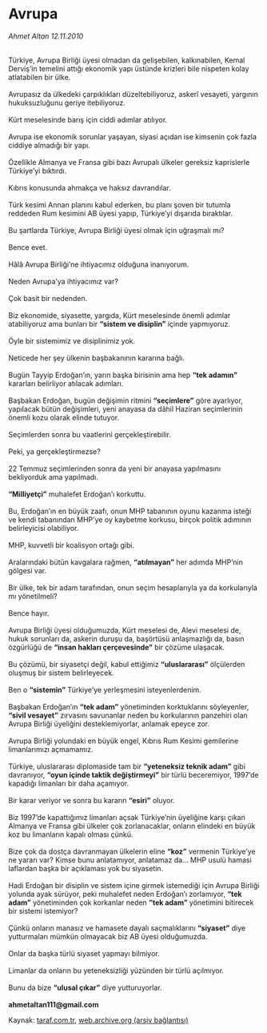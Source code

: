 # Avrupa

*Ahmet Altan 12.11.2010*

<div class="yazi"><br/>Türkiye, Avrupa Birliği üyesi olmadan da gelişebilen, kalkınabilen, Kemal Derviş’in temelini attığı ekonomik yapı üstünde krizleri bile nispeten kolay atlatabilen bir ülke. <br/><br/>Avrupasız da ülkedeki çarpıklıkları düzeltebiliyoruz, askerî vesayeti, yargının hukuksuzluğunu geriye itebiliyoruz. <br/><br/>Kürt meselesinde barış için ciddi adımlar atılıyor. <br/><br/>Avrupa ise ekonomik sorunlar yaşayan, siyasi açıdan ise kimsenin çok fazla ciddiye almadığı bir yapı. <br/><br/>Özellikle Almanya ve Fransa gibi bazı Avrupalı ülkeler gereksiz kaprislerle Türkiye’yi bıktırdı. <br/><br/>Kıbrıs konusunda ahmakça ve haksız davrandılar. <br/><br/>Türk kesimi Annan planını kabul ederken, bu planı şoven bir tutumla reddeden Rum kesimini AB üyesi yapıp, Türkiye’yi dışarıda bıraktılar. <br/><br/>Bu şartlarda Türkiye, Avrupa Birliği üyesi olmak için uğraşmalı mı? <br/><br/>Bence evet. <br/><br/>Hâlâ Avrupa Birliği’ne ihtiyacımız olduğuna inanıyorum. <br/><br/>Neden Avrupa’ya ihtiyacımız var? <br/><br/>Çok basit bir nedenden. <br/><br/>Biz ekonomide, siyasette, yargıda, Kürt meselesinde önemli adımlar atabiliyoruz ama bunları bir <b>“sistem ve disiplin”</b> içinde yapmıyoruz. <br/><br/>Öyle bir sistemimiz ve disiplinimiz yok. <br/><br/>Neticede her şey ülkenin başbakanının kararına bağlı. <br/><br/>Bugün Tayyip Erdoğan’ın, yarın başka birisinin ama hep <b>“tek adamın”</b> kararları belirliyor atılacak adımları. <br/><br/>Başbakan Erdoğan, bugün değişimin ritmini <b>“seçimlere”</b> göre ayarlıyor, yapılacak bütün değişimleri, yeni anayasa da dâhil Haziran seçimlerinin önemli kozu olarak elinde tutuyor. <br/><br/>Seçimlerden sonra bu vaatlerini gerçekleştirebilir. <br/><br/>Peki, ya gerçekleştirmezse? <br/><br/>22 Temmuz seçimlerinden sonra da yeni bir anayasa yapılmasını bekliyorduk ama yapılmadı. <b><br/><br/>“Milliyetçi”</b> muhalefet Erdoğan’ı korkuttu. <br/><br/>Bu, Erdoğan’ın en büyük zaafı, onun MHP tabanının oyunu kazanma isteği ve kendi tabanından MHP’ye oy kaybetme korkusu, birçok politik adımının belirleyicisi olabiliyor. <br/><br/>MHP, kuvvetli bir koalisyon ortağı gibi. <br/><br/>Aralarındaki bütün kavgalara rağmen, <b>“atılmayan”</b> her adımda MHP’nin gölgesi var. <br/><br/>Bir ülke, tek bir adam tarafından, onun seçim hesaplarıyla ya da korkularıyla mı yönetilmeli? <br/><br/>Bence hayır. <br/><br/>Avrupa Birliği üyesi olduğumuzda, Kürt meselesi de, Alevi meselesi de, hukuk sorunları da, askerin duruşu da, başörtüsü anlaşmazlığı da, basın özgürlüğü de <b>“insan hakları çerçevesinde”</b> bir çözüme ulaşacak. <br/><br/>Bu çözümü, bir siyasetçi değil, kabul ettiğimiz <b>“uluslararası”</b> ölçülerden oluşmuş bir sistem belirleyecek. <br/><br/>Ben o <b>“sistemin”</b> Türkiye’ye yerleşmesini isteyenlerdenim. <br/><br/>Başbakan Erdoğan’ın <b>“tek adam”</b> yönetiminden korktuklarını söyleyenler, <b>“sivil vesayet”</b> zırvasını savunanlar neden bu korkularının panzehiri olan Avrupa Birliği üyeliğini desteklemiyorlar, anlamak epeyce zor. <br/><br/>Avrupa Birliği yolundaki en büyük engel, Kıbrıs Rum Kesimi gemilerine limanlarımızı açmamamız. <br/><br/>Türkiye, uluslararası diplomaside tam bir <b>“yeteneksiz teknik adam”</b> gibi davranıyor, <b>“oyun içinde taktik değiştirmeyi”</b> bir türlü beceremiyor, 1997’de kapadığı limanları bir daha açamıyor. <br/><br/>Bir karar veriyor ve sonra bu kararın <b>“esiri”</b> oluyor. <br/><br/>Biz 1997’de kapattığımız limanları açsak Türkiye’nin üyeliğine karşı çıkan Almanya ve Fransa gibi ülkeler çok zorlanacaklar, onların elindeki en büyük koz bu limanların kapalı olması çünkü. <br/><br/>Bize çok da dostça davranmayan ülkelerin eline <b>“koz”</b> vermenin Türkiye’ye ne yararı var? Kimse bunu anlatamıyor, anlatamaz da... MHP usulü hamasi laflardan başka bir açıklaması yok bu siyasetin. <br/><br/>Hadi Erdoğan bir disiplin ve sistem içine girmek istemediği için Avrupa Birliği yolunda ayak sürüyor, peki muhalefet neden Erdoğan’ı zorlamıyor, <b>“tek adam”</b> yönetiminden çok korkanlar neden <b>“tek adam”</b> yönetimini bitirecek bir sistemi istemiyor? <br/><br/>Çünkü onların manasız ve hamasete dayalı saçmalıklarını <b>“siyaset”</b> diye yutturmaları mümkün olmayacak biz AB üyesi olduğumuzda. <br/><br/>Onlar da başka türlü siyaset yapmayı bilmiyor. <br/><br/>Limanlar da onların bu yeteneksizliği yüzünden bir türlü açılmıyor. <br/><br/>Bunu da bize <b>“ulusal çıkar”</b> diye yutturuyorlar.<b><br/><br/>ahmetaltan111@gmail.com</b></div>

Kaynak: [taraf.com.tr](http://www.taraf.com.tr:80/ahmet-altan/makale-avrupa-2.htm), [web.archive.org (arşiv bağlantısı)](http://web.archive.org/web/20101114122451/http://www.taraf.com.tr:80/ahmet-altan/makale-avrupa-2.htm)
